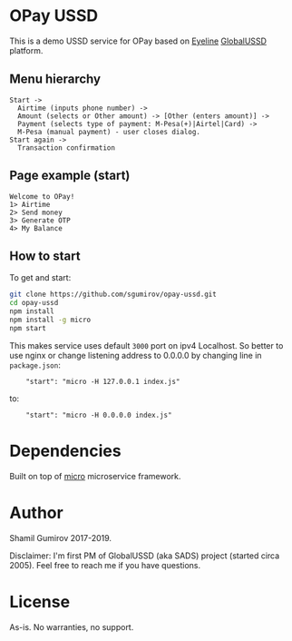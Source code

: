 # OPay USSD

This is a demo USSD service for OPay based on
[Eyeline](https://eyeline.mobi/) [GlobalUSSD](https://globalussd.com/) platform.

## Menu hierarchy

```
Start -> 
  Airtime (inputs phone number) -> 
  Amount (selects or Other amount) -> [Other (enters amount)] -> 
  Payment (selects type of payment: M-Pesa(+)|Airtel|Card) -> 
  M-Pesa (manual payment) - user closes dialog.
Start again -> 
  Transaction confirmation
```

## Page example (start)

```
Welcome to OPay!
1> Airtime
2> Send money
3> Generate OTP
4> My Balance
```

## How to start

To get and start:

```bash
git clone https://github.com/sgumirov/opay-ussd.git
cd opay-ussd
npm install
npm install -g micro
npm start
```

This makes service uses default `3000` port on ipv4 Localhost. So better to use nginx or change
listening address to 0.0.0.0 by changing line in `package.json`:
```
    "start": "micro -H 127.0.0.1 index.js"
```
to:
```
    "start": "micro -H 0.0.0.0 index.js"
```

# Dependencies

Built on top of [micro](https://github.com/zeit/micro "micro") microservice framework.

# Author

Shamil Gumirov 2017-2019.

Disclaimer: I'm first PM of GlobalUSSD (aka SADS) project (started circa 2005).
Feel free to reach me if you have questions.

# License

As-is. No warranties, no support.
